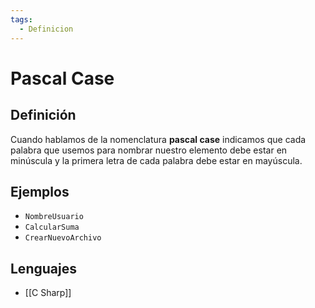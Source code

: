 ```yaml
---
tags:
  - Definicion
---
```

# Pascal Case

## Definición

Cuando hablamos de la nomenclatura **pascal case** indicamos que cada palabra que usemos para nombrar nuestro elemento debe estar en  minúscula y la primera letra de cada palabra  debe estar en mayúscula.  

## Ejemplos

- `NombreUsuario`
- `CalcularSuma`
- `CrearNuevoArchivo`

## Lenguajes

+ [[C Sharp]]